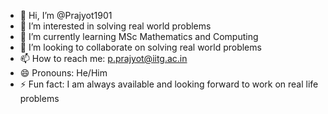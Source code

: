 - 👋 Hi, I’m @Prajyot1901
- 👀 I’m interested in solving real world problems
- 🌱 I’m currently learning MSc Mathematics and Computing
- 💞️ I’m looking to collaborate on solving real world problems 
- 📫 How to reach me: p.prajyot@iitg.ac.in
- 😄 Pronouns: He/Him
- ⚡ Fun fact: I am always available and looking forward to work on real life problems

<!---
Prajyot1901/Prajyot1901 is a ✨ special ✨ repository because its `README.md` (this file) appears on your GitHub profile.
You can click the Preview link to take a look at your changes.
--->
